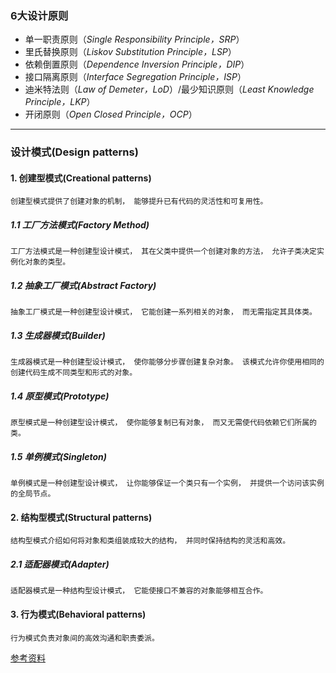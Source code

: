 ### 6大设计原则 
* 单一职责原则（_Single Responsibility Principle，SRP_）  
* 里氏替换原则（_Liskov Substitution Principle，LSP_）  
* 依赖倒置原则（_Dependence Inversion Principle，DIP_）  
* 接口隔离原则（_Interface Segregation Principle，ISP_）  
* 迪米特法则（_Law of Demeter，LoD_）/最少知识原则（_Least Knowledge Principle，LKP_）  
* 开闭原则（_Open Closed Principle，OCP_）  

---

### 设计模式(Design patterns)  

#### 1. 创建型模式(Creational patterns)     
    创建型模式提供了创建对象的机制， 能够提升已有代码的灵活性和可复用性。  

##### 1.1 工厂方法模式(Factory Method)  
    工厂方法模式是一种创建型设计模式， 其在父类中提供一个创建对象的方法， 允许子类决定实例化对象的类型。

##### 1.2 抽象工厂模式(Abstract Factory)  
    抽象工厂模式是一种创建型设计模式， 它能创建一系列相关的对象， 而无需指定其具体类。

##### 1.3 生成器模式(Builder)  
    生成器模式是一种创建型设计模式， 使你能够分步骤创建复杂对象。 该模式允许你使用相同的创建代码生成不同类型和形式的对象。

##### 1.4 原型模式(Prototype)  
    原型模式是一种创建型设计模式， 使你能够复制已有对象， 而又无需使代码依赖它们所属的类。

##### 1.5 单例模式(Singleton)  
    单例模式是一种创建型设计模式， 让你能够保证一个类只有一个实例， 并提供一个访问该实例的全局节点。

#### 2. 结构型模式(Structural patterns)  
    结构型模式介绍如何将对象和类组装成较大的结构， 并同时保持结构的灵活和高效。
    
##### 2.1 适配器模式(Adapter)  
    适配器模式是一种结构型设计模式， 它能使接口不兼容的对象能够相互合作。

#### 3. 行为模式(Behavioral patterns)  
    行为模式负责对象间的高效沟通和职责委派。
  
  
[参考资料](https://refactoringguru.cn/design-patterns)
